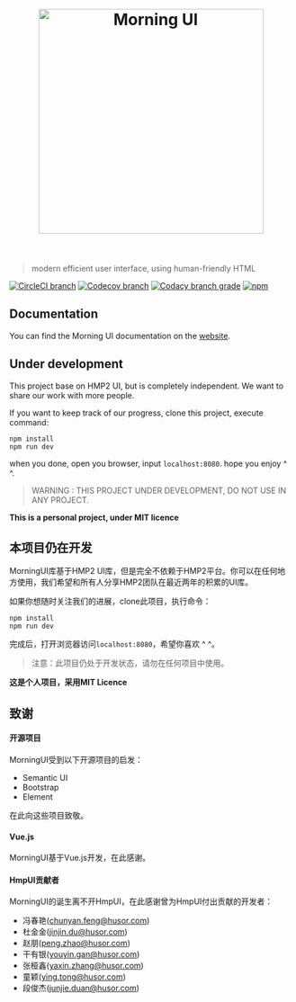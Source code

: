 <h1 align="center">
    <br>
    <img src="http://h0.hucdn.com/open/201643/b11d51da34591932_1200x1200.jpg" width="400" alt="Morning UI">
    <br>
    <br>
</h1>

> modern efficient user interface, using human-friendly HTML

[![CircleCI branch](https://img.shields.io/circleci/project/github/Morning-UI/morning-ui/master.svg)](https://circleci.com/gh/Morning-UI/morning-ui)
[![Codecov branch](https://img.shields.io/codecov/c/github/Morning-UI/morning-ui/master.svg)](https://codecov.io/gh/Morning-UI/morning-ui/branch/master)
[![Codacy branch grade](https://img.shields.io/codacy/grade/91448799c68e4422ba6436a7ecdb08a7/master.svg)](https://www.codacy.com/app/EarlyH/morning-ui?utm_source=github.com&amp;utm_medium=referral&amp;utm_content=Morning-UI/morning-ui&amp;utm_campaign=Badge_Grade)
[![npm](https://img.shields.io/npm/l/morning-ui.svg)](https://www.npmjs.com/package/morning-ui)

## Documentation

You can find the Morning UI documentation on the [website](http://morning-ui.com/).

## Under development

This project base on HMP2 UI, but is completely independent. We want to share our work with more people.

If you want to keep track of our progress, clone this project, execute command:

    npm install
    npm run dev

when you done, open you browser, input `localhost:8080`. hope you enjoy ^ ^.

> WARNING : THIS PROJECT UNDER DEVELOPMENT, DO NOT USE IN ANY PROJECT.

__This is a personal project, under MIT licence__

## 本项目仍在开发

MorningUI库基于HMP2 UI库，但是完全不依赖于HMP2平台。你可以在任何地方使用，我们希望和所有人分享HMP2团队在最近两年的积累的UI库。

如果你想随时关注我们的进展，clone此项目，执行命令：

    npm install
    npm run dev 

完成后，打开浏览器访问`localhost:8080`，希望你喜欢 ^ ^。

> 注意：此项目仍处于开发状态，请勿在任何项目中使用。

__这是个人项目，采用MIT Licence__

## 致谢

#### 开源项目

MorningUI受到以下开源项目的启发：

- Semantic UI
- Bootstrap
- Element

在此向这些项目致敬。


#### Vue.js

MorningUI基于Vue.js开发，在此感谢。

#### HmpUI贡献者

MorningUI的诞生离不开HmpUI，在此感谢曾为HmpUI付出贡献的开发者：

- 冯春艳(chunyan.feng@husor.com)
- 杜金金(jinjin.du@husor.com)
- 赵朋(peng.zhao@husor.com)
- 干有银(youyin.gan@husor.com)
- 张桠鑫(yaxin.zhang@husor.com)
- 童颖(ying.tong@husor.com)
- 段俊杰(junjie.duan@husor.com)
